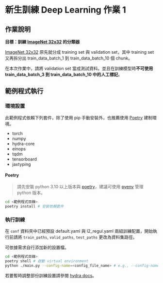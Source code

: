 # 新生訓練 Deep Learning 作業 1

## 作業說明

**目標：訓練 [ImageNet 32x32](https://patrykchrabaszcz.github.io/Imagenet32/) 的分類器**

[ImageNet 32x32](https://patrykchrabaszcz.github.io/Imagenet32/) 原先就分成 training set 與 validation set，其中 training set 又再拆分出 train_data_batch_1 到 train_data_batch_10 個 chunk。

在本次作業中，請將 validation set 當成測試資料。並且在訓練模型時**不可使用 train_data_batch_3 到 train_data_batch_10 中的人工標記**。

## 範例程式執行
### 環境設置
此範例程式依賴下列套件，除了使用 pip 手動安裝外，也推薦使用 [Poetry](./#Poetry) 建制環境。
- torch
- numpy
- hydra-core
- einops
- tqdm
- tensorboard
- jaxtyping

#### Poetry
> 請先安裝 python 3.10 以上版本與 [poetry](https://python-poetry.org/docs/)，建議可使用 [pyenv](https://github.com/pyenv/pyenv#automatic-installer) 管理 python 版本。
```sh
cd <範例程式目錄>
poetry install # 安裝依賴套件
```

### 執行訓練
在 `conf` 資料夾中已經預設 default.yaml 與 l2_regul.yaml 兩組訓練配置，開始執行前請將 `train_paths`, `valid_paths`, `test_paths` 更改為資料集路徑。

可依據需求自行添加新的設置檔。

```sh
cd <範例程式目錄>
poetry shell # 啟動 virtual environment
python ./main.py --config-name=<config_file_name> # e.g., --config-name=l2_regul 
```

若要暫時調整部份訓練設置請參閱 [hydra docs](https://hydra.cc/docs/tutorials/basic/your_first_app/config_file/)。
